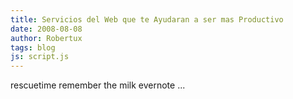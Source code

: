 ```yaml
---
title: Servicios del Web que te Ayudaran a ser mas Productivo
date: 2008-08-08
author: Robertux
tags: blog
js: script.js
---
```


rescuetime
remember the milk
evernote
...